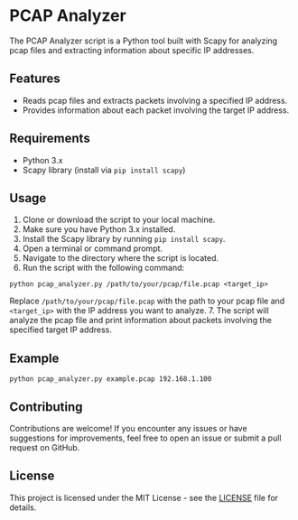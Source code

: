 # PCAP Analyzer

The PCAP Analyzer script is a Python tool built with Scapy for analyzing pcap files and extracting information about specific IP addresses.

## Features

- Reads pcap files and extracts packets involving a specified IP address.
- Provides information about each packet involving the target IP address.

## Requirements

- Python 3.x
- Scapy library (install via `pip install scapy`)

## Usage

1. Clone or download the script to your local machine.
2. Make sure you have Python 3.x installed.
3. Install the Scapy library by running `pip install scapy`.
4. Open a terminal or command prompt.
5. Navigate to the directory where the script is located.
6. Run the script with the following command:

`python pcap_analyzer.py /path/to/your/pcap/file.pcap <target_ip>`

Replace `/path/to/your/pcap/file.pcap` with the path to your pcap file and `<target_ip>` with the IP address you want to analyze.
7. The script will analyze the pcap file and print information about packets involving the specified target IP address.

## Example

```
python pcap_analyzer.py example.pcap 192.168.1.100
```


## Contributing

Contributions are welcome! If you encounter any issues or have suggestions for improvements, feel free to open an issue or submit a pull request on GitHub.

## License

This project is licensed under the MIT License - see the [LICENSE](LICENSE) file for details.

